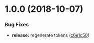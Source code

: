 # 1.0.0 (2018-10-07)


### Bug Fixes

* **release:** regenerate tokens ([c6e1c50](https://github.com/EndemolShineGroup/tslint-config/commit/c6e1c50))
